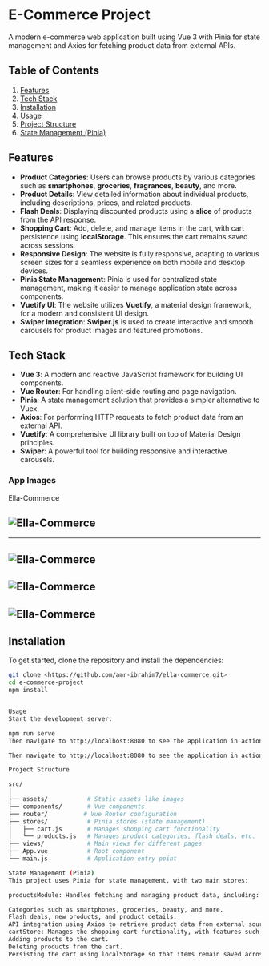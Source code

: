 # E-Commerce Project

A modern e-commerce web application built using Vue 3 with Pinia for state management and Axios for fetching product data from external APIs.

## Table of Contents
1. [Features](#features)
2. [Tech Stack](#tech-stack)
3. [Installation](#installation)
4. [Usage](#usage)
5. [Project Structure](#project-structure)
6. [State Management (Pinia)](#state-management-pinia)

## Features
- **Product Categories**: Users can browse products by various categories such as **smartphones**, **groceries**, **fragrances**, **beauty**, and more.
- **Product Details**: View detailed information about individual products, including descriptions, prices, and related products.
- **Flash Deals**: Displaying discounted products using a **slice** of products from the API response.
- **Shopping Cart**: Add, delete, and manage items in the cart, with cart persistence using **localStorage**. This ensures the cart remains saved across sessions.
- **Responsive Design**: The website is fully responsive, adapting to various screen sizes for a seamless experience on both mobile and desktop devices.
- **Pinia State Management**: Pinia is used for centralized state management, making it easier to manage application state across components.
- **Vuetify UI**: The website utilizes **Vuetify**, a material design framework, for a modern and consistent UI design.
- **Swiper Integration**: **Swiper.js** is used to create interactive and smooth carousels for product images and featured promotions.

## Tech Stack
- **Vue 3**: A modern and reactive JavaScript framework for building UI components.
- **Vue Router**: For handling client-side routing and page navigation.
- **Pinia**: A state management solution that provides a simpler alternative to Vuex.
- **Axios**: For performing HTTP requests to fetch product data from an external API.
- **Vuetify**: A comprehensive UI library built on top of Material Design principles.
- **Swiper**: A powerful tool for building responsive and interactive carousels.


### App Images

Ella-Commerce


## ![Ella-Commerce](https://github.com/user-attachments/assets/115e142f-6c66-4c89-8597-2d6a9949a203)

---
## ![Ella-Commerce](https://github.com/user-attachments/assets/d82f2613-b612-4ebc-ada8-b4dfa582674a)


## ![Ella-Commerce](https://github.com/user-attachments/assets/679d4f12-f4b6-4248-9da1-e8ab16726fb5)


## ![Ella-Commerce](https://github.com/user-attachments/assets/8fbfa7cf-7414-46f8-8f7d-302dff5ca153)








## Installation

To get started, clone the repository and install the dependencies:

```bash
git clone <https://github.com/amr-ibrahim7/ella-commerce.git>
cd e-commerce-project
npm install


Usage
Start the development server:

npm run serve
Then navigate to http://localhost:8080 to see the application in action.

Then navigate to http://localhost:8080 to see the application in action.

Project Structure

src/
│
├── assets/           # Static assets like images
├── components/       # Vue components
├── router/          # Vue Router configuration
├── stores/           # Pinia stores (state management)
│   ├── cart.js       # Manages shopping cart functionality
│   └── products.js   # Manages product categories, flash deals, etc.
├── views/            # Main views for different pages
├── App.vue           # Root component
└── main.js           # Application entry point

State Management (Pinia)
This project uses Pinia for state management, with two main stores:

productsModule: Handles fetching and managing product data, including:

Categories such as smartphones, groceries, beauty, and more.
Flash deals, new products, and product details.
API integration using Axios to retrieve product data from external sources.
cartStore: Manages the shopping cart functionality, with features such as:
Adding products to the cart.
Deleting products from the cart.
Persisting the cart using localStorage so that items remain saved across sessions.
